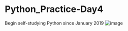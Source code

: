 # Python_Practice-Day4
Begin self-studying Python since January 2019
![image](https://github.com/PythonandLee/Python_Practice-Day1/blob/master/python_crash_course.jpg)
